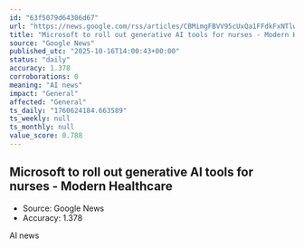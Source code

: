 ```yaml
---
id: "63f5079d64306d67"
url: "https://news.google.com/rss/articles/CBMimgFBVV95cUxQa1FFdkFxNTlwcHFHUTQya0tjOW9BZ3VnQS1iZ241ZXFORGJRb05VenQ3WVNDZzVlbll1bE5xSVJBbWlnenp0c1Z5M3JBUWlmS08xdGxOX1RWN3F1b09tWEZER2lxekM0TlppcDNYQXRucUd0MjFEckx1QktTV1VpX3g5Nl84VFY2UXdGRGZDV2hNR3lWSUpEY0NR?oc=5"
title: "Microsoft to roll out generative AI tools for nurses - Modern Healthcare"
source: "Google News"
published_utc: "2025-10-16T14:00:43+00:00"
status: "daily"
accuracy: 1.378
corroborations: 0
meaning: "AI news"
impact: "General"
affected: "General"
ts_daily: "1760624184.663589"
ts_weekly: null
ts_monthly: null
value_score: 0.788
---
```

## Microsoft to roll out generative AI tools for nurses - Modern Healthcare

- Source: Google News
- Accuracy: 1.378

AI news
